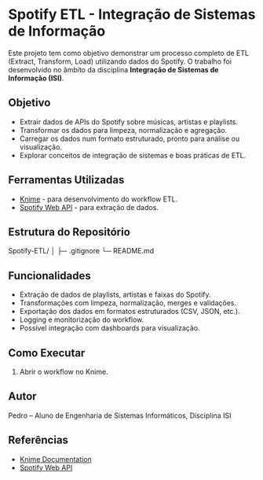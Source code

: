# Spotify ETL - Integração de Sistemas de Informação

Este projeto tem como objetivo demonstrar um processo completo de ETL (Extract, Transform, Load) utilizando dados do Spotify. O trabalho foi desenvolvido no âmbito da disciplina **Integração de Sistemas de Informação (ISI)**.

## Objetivo
- Extrair dados de APIs do Spotify sobre músicas, artistas e playlists.
- Transformar os dados para limpeza, normalização e agregação.
- Carregar os dados num formato estruturado, pronto para análise ou visualização.
- Explorar conceitos de integração de sistemas e boas práticas de ETL.

## Ferramentas Utilizadas
- [Knime](https://www.knime.com/) - para desenvolvimento do workflow ETL.
- [Spotify Web API](https://developer.spotify.com/documentation/web-api/) - para extração de dados.

## Estrutura do Repositório
Spotify-ETL/
│
├─ .gitignore
└─ README.md

## Funcionalidades
- Extração de dados de playlists, artistas e faixas do Spotify.
- Transformações com limpeza, normalização, merges e validações.
- Exportação dos dados em formatos estruturados (CSV, JSON, etc.).
- Logging e monitorização do workflow.
- Possível integração com dashboards para visualização.

## Como Executar
1. Abrir o workflow no Knime.

## Autor
Pedro – Aluno de Engenharia de Sistemas Informáticos, Disciplina ISI

## Referências
- [Knime Documentation](https://docs.knime.com/)
- [Spotify Web API](https://developer.spotify.com/documentation/web-api/)
